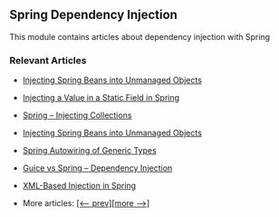 ## Spring Dependency Injection

This module contains articles about dependency injection with Spring

### Relevant Articles

- [Injecting Spring Beans into Unmanaged Objects](https://www.baeldung.com/spring-inject-bean-into-unmanaged-objects)
- [Injecting a Value in a Static Field in Spring](https://www.baeldung.com/spring-inject-static-field)
- [Spring – Injecting Collections](https://www.baeldung.com/spring-injecting-collections)
- [Injecting Spring Beans into Unmanaged Objects](https://www.baeldung.com/spring-inject-bean-into-unmanaged-objects)
- [Spring Autowiring of Generic Types](https://www.baeldung.com/spring-autowire-generics)
- [Guice vs Spring – Dependency Injection](https://www.baeldung.com/guice-spring-dependency-injection)
- [XML-Based Injection in Spring](https://www.baeldung.com/spring-xml-injection)

- More articles: [[<-- prev]](../spring-di)[[more -->]](../spring-di-3)
